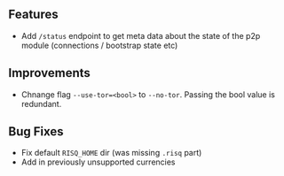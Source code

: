 ## Features
- Add `/status` endpoint to get meta data about the state of the p2p module (connections / bootstrap state etc)

## Improvements

- Chnange flag `--use-tor=<bool>` to `--no-tor`. Passing the bool value is redundant.

## Bug Fixes

- Fix default `RISQ_HOME` dir (was missing `.risq` part)
- Add in previously unsupported currencies
